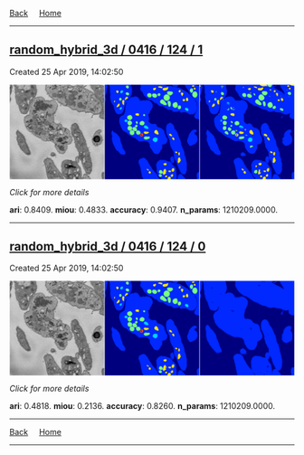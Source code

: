 
[Back](..)&nbsp;&nbsp;&nbsp;&nbsp;&nbsp;[Home](https://leapmanlab.github.io/snapshots)

---

<div class="summary"><a href="1"><h2>random_hybrid_3d / 0416 / 124 / 1</h2></a><p>Created 25 Apr 2019, 14:02:50
</p><a href="1"><img src="1/media/summary.png" align="center"></a><p>
<i>Click for more details</i>
</p></div>

**ari**: 0.8409. **miou**: 0.4833. **accuracy**: 0.9407. **n_params**: 1210209.0000. 

---

<div class="summary"><a href="0"><h2>random_hybrid_3d / 0416 / 124 / 0</h2></a><p>Created 25 Apr 2019, 14:02:50
</p><a href="0"><img src="0/media/summary.png" align="center"></a><p>
<i>Click for more details</i>
</p></div>

**ari**: 0.4818. **miou**: 0.2136. **accuracy**: 0.8260. **n_params**: 1210209.0000. 

---

[Back](..)&nbsp;&nbsp;&nbsp;&nbsp;&nbsp;[Home](https://leapmanlab.github.io/snapshots)

---
